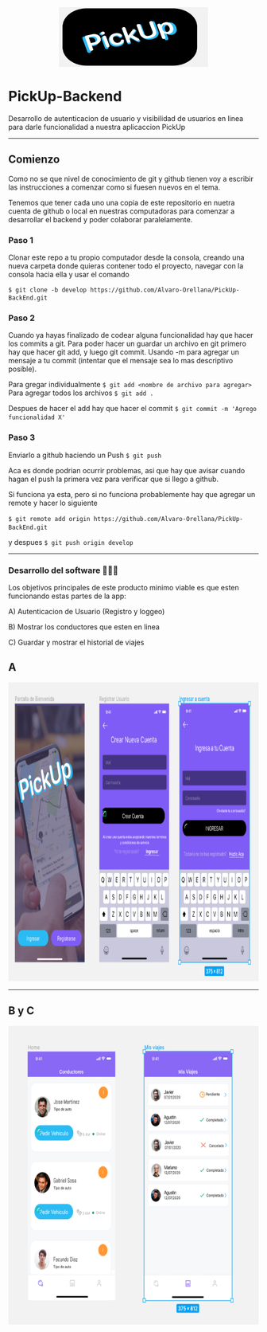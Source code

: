 <p align="center">
        <img src="imagenes/logo.png" alt="Logo" width="300" height="120">
</p>

# PickUp-Backend
Desarrollo de autenticacion de usuario y visibilidad de usuarios en linea para darle funcionalidad a nuestra aplicaccion PickUp

---

## Comienzo
Como no se que nivel de conocimiento de git y github tienen voy a escribir las instrucciones a comenzar como si fuesen nuevos en el tema.

Tenemos que tener cada uno una copia de este repositorio en nuetra cuenta de github o local en nuestras computadoras para comenzar a desarrollar el backend y poder colaborar paralelamente.


### Paso 1

   Clonar este repo a tu propio computador desde la consola, creando una nueva carpeta donde quieras contener todo el proyecto, navegar con la consola hacia ella y usar el comando
    
```
$ git clone -b develop https://github.com/Alvaro-Orellana/PickUp-BackEnd.git  
```

    
### Paso 2
        
   Cuando ya hayas finalizado de codear alguna funcionalidad hay que hacer los commits a git. Para poder hacer un guardar un archivo en git primero hay que hacer git add, y luego git commit. Usando -m para agregar un mensaje a tu commit (intentar que el mensaje sea lo mas descriptivo posible). 

   Para gregar individualmente
    `$ git add <nombre de archivo para agregar>` 
   Para agregar todos los archivos
    `$ git add .` 

   Despues de hacer el add hay que hacer el commit 
    `$ git commit -m 'Agrego funcionalidad X'`

       
    
### Paso 3
    
   Enviarlo a github haciendo un Push
    `$ git push`
    
   Aca es donde podrian ocurrir problemas, asi que hay que avisar cuando hagan el push la primera vez para verificar que si llego a github.
   
 Si funciona ya esta, pero si no funciona probablemente hay que agregar un remote y hacer lo siguiente
 
 `$ git remote add origin https://github.com/Alvaro-Orellana/PickUp-BackEnd.git`
 
 y despues
  `$ git push origin develop`

---

### Desarrollo del software 🔨🔨🔨 
Los objetivos principales de este producto minimo viable es que esten funcionando estas partes de la app:
   
A) Autenticacion de Usuario (Registro y loggeo)

B) Mostrar los conductores que esten en linea

C) Guardar y mostrar el historial de viajes

## A
   <img src="imagenes/registro-ingreso.png" alt="pantalla" width="900" height="600">
   
---
 
## B y C
  <img src="imagenes/usuarios en linea y historial.png" alt="pantalla" width="700" height="600">
   
   	
 
